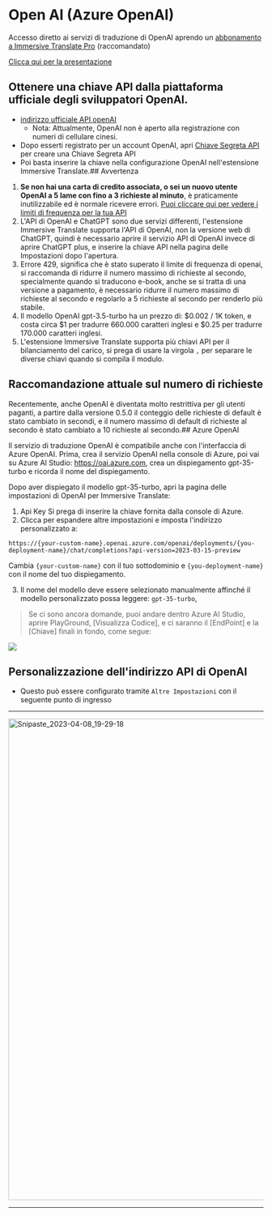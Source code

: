 # Open AI (Azure OpenAI)

Accesso diretto ai servizi di traduzione di OpenAI aprendo un [abbonamento a Immersive Translate Pro](https://immersivetranslate.com/en/pricing/) (raccomandato)

[Clicca qui per la presentazione](https://immersivetranslate.com/en/pricing/)

## Ottenere una chiave API dalla piattaforma ufficiale degli sviluppatori OpenAI.

- [indirizzo ufficiale API openAI](https://openai.com/api/)
  - Nota: Attualmente, OpenAI non è aperto alla registrazione con numeri di cellulare cinesi.
- Dopo esserti registrato per un account OpenAI, apri [Chiave Segreta API](https://platform.openai.com/account/api-keys) per creare una Chiave Segreta API
- Poi basta inserire la chiave nella configurazione OpenAI nell'estensione Immersive Translate.## Avvertenza

1. **Se non hai una carta di credito associata, o sei un nuovo utente OpenAI a 5 lame con fino a 3 richieste al minuto**, è praticamente inutilizzabile ed è normale ricevere errori. [Puoi cliccare qui per vedere i limiti di frequenza per la tua API](https://platform.openai.com/account/rate-limits)
2. L'API di OpenAI e ChatGPT sono due servizi differenti, l'estensione Immersive Translate supporta l'API di OpenAI, non la versione web di ChatGPT, quindi è necessario aprire il servizio API di OpenAI invece di aprire ChatGPT plus, e inserire la chiave API nella pagina delle Impostazioni dopo l'apertura.
3. Errore 429, significa che è stato superato il limite di frequenza di openai, si raccomanda di ridurre il numero massimo di richieste al secondo, specialmente quando si traducono e-book, anche se si tratta di una versione a pagamento, è necessario ridurre il numero massimo di richieste al secondo e regolarlo a 5 richieste al secondo per renderlo più stabile.
4. Il modello OpenAI gpt-3.5-turbo ha un prezzo di: $0.002 / 1K token, e costa circa $1 per tradurre 660.000 caratteri inglesi e $0.25 per tradurre 170.000 caratteri inglesi.
5. L'estensione Immersive Translate supporta più chiavi API per il bilanciamento del carico, si prega di usare la virgola `,` per separare le diverse chiavi quando si compila il modulo.

## Raccomandazione attuale sul numero di richieste

Recentemente, anche OpenAI è diventata molto restrittiva per gli utenti paganti, a partire dalla versione 0.5.0 il conteggio delle richieste di default è stato cambiato in secondi, e il numero massimo di default di richieste al secondo è stato cambiato a 10 richieste al secondo.## Azure OpenAI

Il servizio di traduzione OpenAI è compatibile anche con l'interfaccia di Azure OpenAI. Prima, crea il servizio OpenAI nella console di Azure, poi vai su Azure AI Studio: https://oai.azure.com, crea un dispiegamento gpt-35-turbo e ricorda il nome del dispiegamento.

Dopo aver dispiegato il modello gpt-35-turbo, apri la pagina delle impostazioni di OpenAI per Immersive Translate:

1. Api Key Si prega di inserire la chiave fornita dalla console di Azure.
2. Clicca per espandere altre impostazioni e imposta l'indirizzo personalizzato a:

`https://{your-custom-name}.openai.azure.com/openai/deployments/{you-deployment-name}/chat/completions?api-version=2023-03-15-preview`

Cambia `{your-custom-name}` con il tuo sottodominio e `{you-deployment-name}` con il nome del tuo dispiegamento.

3. Il nome del modello deve essere selezionato manualmente affinché il modello personalizzato possa leggere: `gpt-35-turbo`,

> Se ci sono ancora domande, puoi andare dentro Azure AI Studio, aprire PlayGround, [Visualizza Codice], e ci saranno il [EndPoint] e la [Chiave] finali in fondo, come segue:

![](/assets/docs/doc-assets/azure-openai-key.jpg)

## Personalizzazione dell'indirizzo API di OpenAI

- Questo può essere configurato tramite `Altre Impostazioni` con il seguente punto di ingresso

***

<img width="951" alt="Snipaste_2023-04-08_19-29-18" src="https://user-images.githubusercontent.com/5794691/230718739-ff661ce3-04af-4391-8efc-9a5a1c8374b0.png"/>

***